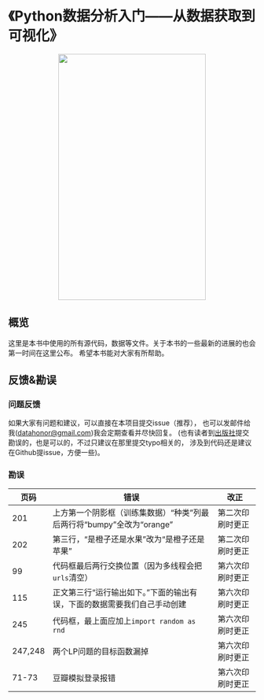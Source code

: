 # 《Python数据分析入门——从数据获取到可视化》

<p align="center">
<img src="http://download.broadview.com.cn/LargeCover/2211c4d3f7d52fea98c0" width="300" height="500" />
</p>

## 概览

这里是本书中使用的所有源代码，数据等文件。关于本书的一些最新的进展的也会第一时间在这里公布。
希望本书能对大家有所帮助。


## 反馈&勘误
### 问题反馈

如果大家有问题和建议，可以直接在本项目提交issue（推荐），
也可以发邮件给我(datahonor@gmail.com)我会定期查看并尽快回复。
(也有读者到[出版社](http://www.broadview.com.cn/book/5010)提交勘误的，也是可以的，不过只建议在那里提交typo相关的，
涉及到代码还是建议在Github提issue，方便一些)。

### 勘误

| 页码      | 错误                                          | 改正       |
|---------|---------------------------------------------|----------|
| 201     | 上方第一个阴影框（训练集数据）“种类”列最后两行将“bumpy”全改为“orange” | 第二次印刷时更正 |
| 202     | 第三行，“是橙子还是水果”改为“是橙子还是苹果”                    | 第二次印刷时更正 |
| 99      | 代码框最后两行交换位置（因为多线程会把`urls`清空）                | 第六次印刷时更正 |
| 115     | 正文第三行“运行输出如下。”下面的输出有误，下面的数据需要我们自己手动创建       | 第六次印刷时更正 |
| 245     | 代码框，最上面应加上`import random as rnd`            | 第六次印刷时更正 |
| 247,248 | 两个LP问题的目标函数漏掉                               | 第六次印刷时更正 |
| 71-73   | 豆瓣模拟登录报错                                    | 第六次印刷时更正 |

